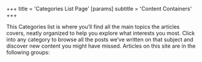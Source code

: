 +++
title = 'Categories List Page'
[params]
  subtitle = 'Content Containers'
+++

This Categories list is where you’ll find all the main topics the articles
covers, neatly organized to help you explore what interests you most. Click
into any category to browse all the posts we’ve written on that subject and
discover new content you might have missed. Articles on this site are in the
following groups:
